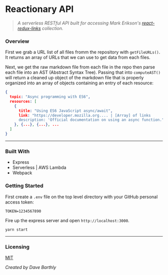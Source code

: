 # Reactionary API 
> *A serverless RESTful API built for accessing Mark Erikson's [react-redux-links](https://github.com/markerikson/react-redux-links) collection.*

### Overview

First we grab a URL list of all files fromm
the repository with `getFileURLs()`. It returns an array
of URLs that we can use to get data from each files.

Next, we get the raw markdown file from each file in the repo
then parse each file into an AST (Abstract Syntax Tree).
Passing that into `computeAST()` will return a cleaned up
object of the markdown file that is properly organized into
an array of objects containing an entry of each resource:
```json
{
  topic: "Async programming with ES6",
  resources: [
    {
      title: "Using ES6 JavaScript async/await",
      link: "https://developer.mozilla.org.... | [Array] of links
      description: 'Official documentation on using an async function."
    }, {...}, {...}, ...
  ]
}
```

---

### Built With
- Express
- Serverless | AWS Lambda
- Webpack

### Getting Started
First create a `.env` file on the top level directory 
with your GitHub personal access token:
```
TOKEN=1234567890
```

Fire up the express server and open `http://localhost:3000`.
```shell
yarn start
```
---
### Licensing

[MIT](https://opensource.org/licenses/mit-license.php)

*Created by Dave Barthly*
